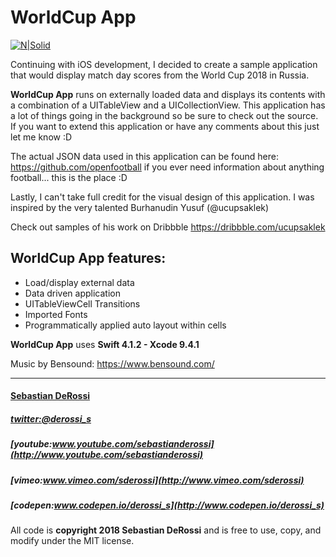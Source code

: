 # WorldCup App

[![N|Solid](https://github.com/sebastianderossi/iOS-Examples/blob/master/WorldCupApp/WorldCupApp.gif)](https://vimeo.com/282574050)

Continuing with iOS development, I decided to create a sample application that would display match day scores from the World Cup 2018 in Russia.

**WorldCup App** runs on externally loaded data and displays its contents with a combination of a UITableView and a UICollectionView. This application has a lot of things going in the background so be sure to check out the source. If you want to extend this application or have any comments about this just let me know :D

The actual JSON data used in this application can be found here: https://github.com/openfootball if you ever need information about anything football... this is the place :D

Lastly, I can't take full credit for the visual design of this application. I was inspired by the very talented Burhanudin Yusuf (@ucupsaklek)

Check out samples of his work on Dribbble https://dribbble.com/ucupsaklek

## WorldCup App features:
 - Load/display external data
 - Data driven application
 - UITableViewCell Transitions
 - Imported Fonts
 - Programmatically applied auto layout within cells

**WorldCup App** uses **Swift 4.1.2 - Xcode 9.4.1**

Music by Bensound: https://www.bensound.com/

----------------

#### [Sebastian DeRossi](mailto:sebastian.derossi@gmail.com)

##### [twitter:@derossi_s](http://www.twitter.com/derossi_s)
##### [youtube:www.youtube.com/sebastianderossi](http://www.youtube.com/sebastianderossi)
##### [vimeo:www.vimeo.com/sderossi](http://www.vimeo.com/sderossi)
##### [codepen:www.codepen.io/derossi_s](http://www.codepen.io/derossi_s)

All code is **copyright 2018 Sebastian DeRossi** and is free to use, copy, and modify under the MIT license.
